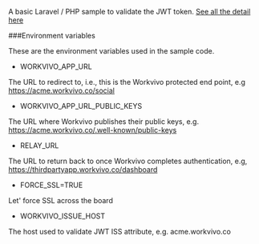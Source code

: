 A basic Laravel / PHP sample to validate the JWT token. [See all the detail here](https://workvivo.notion.site/JWT-authenticator-81ab55ea36774cdfa3eac6ac26db3da9)

###Environment variables

These are the environment variables used in the sample code.


* WORKVIVO_APP_URL

The URL to redirect to, i.e., this is the Workvivo protected end point, e.g https://acme.workvivo.co/social


* WORKVIVO_APP_URL_PUBLIC_KEYS
  
The URL where Workvivo publishes their public keys, e.g. https://acme.workvivo.co/.well-known/public-keys

* RELAY_URL
  
The URL to return back to once Workvivo completes authentication, e.g, https://thirdpartyapp.workvivo.co/dashboard

* FORCE_SSL=TRUE

Let' force SSL across the board


* WORKVIVO_ISSUE_HOST

The host used to validate JWT ISS attribute, e.g. acme.workvivo.co